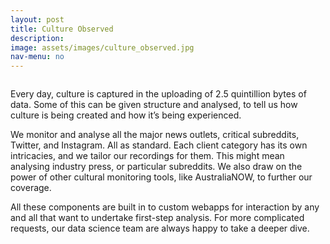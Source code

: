 ```yaml
---
layout: post
title: Culture Observed
description:
image: assets/images/culture_observed.jpg
nav-menu: no
---
```


<div id="main">
<section id="two" class="spotlights">
	<section>
		<img src="{% link assets/images/bigram.png %}" alt="" data-position="center center" />
		<div class="content">
			<div class="inner">
				<p>Every day, culture is captured in the uploading of 2.5 quintillion bytes of data. Some of this can be given structure and analysed, to tell us how culture is being created and how it’s being experienced.</p>
				<p>We monitor and analyse all the major news outlets, critical subreddits, Twitter, and Instagram. All as standard. Each client category has its own intricacies, and we tailor our recordings for them. This might mean analysing industry press, or particular subreddits. We also draw on the power of other cultural monitoring tools, like AustraliaNOW, to further our coverage.</p>
				<p>All these components are built in to custom webapps for interaction by any and all that want to undertake first-step analysis. For more complicated requests, our data science team are always happy to take a deeper dive.</p>
			</div>
		</div>
	</section>
</section>
</div>